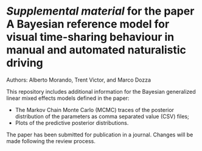 # _Supplemental material_ for the paper A Bayesian reference model for visual time-sharing behaviour in manual and automated naturalistic driving

Authors: Alberto Morando, Trent Victor, and Marco Dozza

This repository includes additional information for the Bayesian generalized linear mixed effects models defined in the paper:
- The Markov Chain Monte Carlo (MCMC) traces of the posterior distribution of the parameters as comma separated value (CSV) files;
- Plots of the predictive posterior distributions.

The paper has been submitted for publication in a journal. Changes will be made following the review process.
